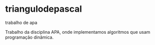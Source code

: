 # triangulodepascal
trabalho de apa

Trabalho da disciplina APA, onde implementamos algoritmos que usam programação dinâmica.
